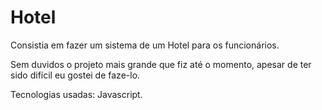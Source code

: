 # Hotel

Consistia em fazer um sistema de um Hotel para os funcionários. 

 Sem duvidos o projeto mais grande que fiz até o momento, apesar de ter sido difícil eu gostei de faze-lo.

 Tecnologias usadas: Javascript.
